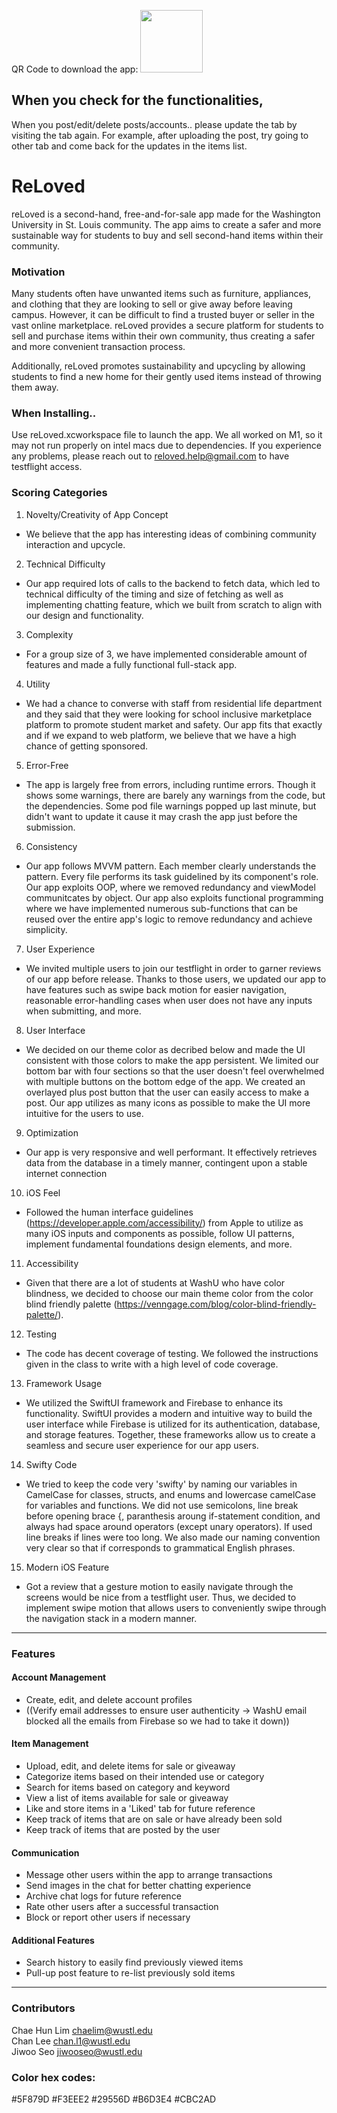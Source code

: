 QR Code to download the app:
<img src="[https://your-image-url.type](https://user-images.githubusercontent.com/70008295/236106512-bd0c0232-49c7-4c6c-b544-17d650575c52.png)" width="100" height="100">

## When you check for the functionalities, 
When you post/edit/delete posts/accounts.. please update the tab by visiting the tab again. For example, after uploading the post, try going to other tab and come back for the updates in the items list. 


# ReLoved


reLoved is a second-hand, free-and-for-sale app made for the Washington University in St. Louis community. The app aims to create a safer and more sustainable way for students to buy and sell second-hand items within their community.


### Motivation
Many students often have unwanted items such as furniture, appliances, and clothing that they are looking to sell or give away before leaving campus. However, it can be difficult to find a trusted buyer or seller in the vast online marketplace. reLoved provides a secure platform for students to sell and purchase items within their own community, thus creating a safer and more convenient transaction process.

Additionally, reLoved promotes sustainability and upcycling by allowing students to find a new home for their gently used items instead of throwing them away.

### When Installing..
Use reLoved.xcworkspace file to launch the app. We all worked on M1, so it may not run properly on intel macs due to dependencies. If you experience any problems, please reach out to reloved.help@gmail.com to have testflight access.


### Scoring Categories

1. Novelty/Creativity of App Concept
- We believe that the app has interesting ideas of combining community interaction and upcycle. 

2. Technical Difficulty
- Our app required lots of calls to the backend to fetch data, which led to technical difficulty of the timing and size of fetching as well as implementing chatting feature, which we built from scratch to align with our design and functionality.

3. Complexity
- For a group size of 3, we have implemented considerable amount of features and made a fully functional full-stack app.

4. Utility
- We had a chance to converse with staff from residential life department and they said that they were looking for school inclusive marketplace platform to promote student market and safety. Our app fits that exactly and if we expand to web platform, we believe that we have a high chance of getting sponsored.


5. Error-Free
- The app is largely free from errors, including runtime errors. Though it shows some warnings, there are barely any warnings from the code, but the dependencies. Some pod file warnings popped up last minute, but didn't want to update it cause it may crash the app just before the submission.

6. Consistency
- Our app follows MVVM pattern. Each member clearly understands the pattern. Every file performs its task guidelined by its component's role. Our app exploits OOP, where we removed redundancy and viewModel communitcates by object. Our app also exploits functional programming where we have implemented numerous sub-functions that can be reused over the entire app's logic to remove redundancy and achieve simplicity.

7. User Experience
- We invited multiple users to join our testflight in order to garner reviews of our app before release. Thanks to those users, we updated our app to have features such as swipe back motion for easier navigation, reasonable error-handling cases when user does not have any inputs when submitting, and more.

8. User Interface
- We decided on our theme color as decribed below and made the UI consistent with those colors to make the app persistent. We limited our bottom bar with four sections so that the user doesn't feel overwhelmed with multiple buttons on the bottom edge of the app. We created an overlayed plus post button that the user can easily access to make a post. Our app utilizes as many icons as possible to make the UI more intuitive for the users to use.

9. Optimization 
- Our app is very responsive and well performant. It effectively retrieves data from the database in a timely manner, contingent upon a stable internet connection

10. iOS Feel
- Followed the human interface guidelines (https://developer.apple.com/accessibility/) from Apple to utilize as many iOS inputs and components as possible, follow UI patterns, implement fundamental foundations design elements, and more.

11. Accessibility
- Given that there are a lot of students at WashU who have color blindness, we decided to choose our main theme color from the color blind friendly palette (https://venngage.com/blog/color-blind-friendly-palette/). 

12. Testing 
- The code has decent coverage of testing. We followed the instructions given in the class to write with a high level of code coverage.

13. Framework Usage
- We utilized the SwiftUI framework and Firebase to enhance its functionality. SwiftUI provides a modern and intuitive way to build the user interface while Firebase is utilized for its authentication, database, and storage features. Together, these frameworks allow us to create a seamless and secure user experience for our app users.

14. Swifty Code
- We tried to keep the code very 'swifty' by naming our variables in CamelCase for classes, structs, and enums and lowercase camelCase for variables and functions. We did not use semicolons, line break before opening brace {, paranthesis aroung if-statement condition, and always had space around operators (except unary operators). If used line breaks if lines were too long. We also made our naming convention very clear so that if corresponds to grammatical English phrases. 

15. Modern iOS Feature
- Got a review that a gesture motion to easily navigate through the screens would be nice from a testflight user. Thus, we decided to implement swipe motion that allows users to conveniently swipe through the navigation stack in a modern manner.



----

### Features

#### Account Management
- Create, edit, and delete account profiles
- ((Verify email addresses to ensure user authenticity  -> WashU email blocked all the emails from Firebase so we had to take it down))

#### Item Management
- Upload, edit, and delete items for sale or giveaway
- Categorize items based on their intended use or category
- Search for items based on category and keyword
- View a list of items available for sale or giveaway
- Like and store items in a 'Liked' tab for future reference
- Keep track of items that are on sale or have already been sold
- Keep track of items that are posted by the user

#### Communication
- Message other users within the app to arrange transactions
- Send images in the chat for better chatting experience
- Archive chat logs for future reference
- Rate other users after a successful transaction
- Block or report other users if necessary

#### Additional Features
- Search history to easily find previously viewed items
- Pull-up post feature to re-list previously sold items

-----

### Contributors
Chae Hun Lim  chaelim@wustl.edu <br>
Chan Lee  chan.l1@wustl.edu <br>
Jiwoo Seo   jiwooseo@wustl.edu 

### Color hex codes:
#5F879D
#F3EEE2
#29556D
#B6D3E4
#CBC2AD
